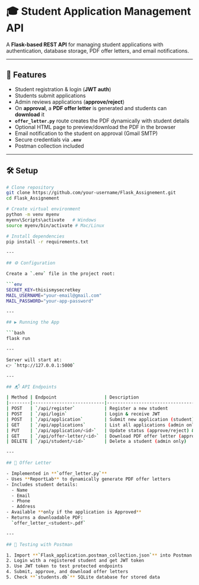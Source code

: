 # 🎓 Student Application Management API

A **Flask-based REST API** for managing student applications with authentication, database storage, PDF offer letters, and email notifications.

---

## 🚀 Features
- Student registration & login (**JWT auth**)
- Students submit applications
- Admin reviews applications (**approve/reject**)
- On **approval**, a **PDF offer letter** is generated and students can **download** it
- **`offer_letter.py`** route creates the PDF dynamically with student details
- Optional HTML page to preview/download the PDF in the browser
- Email notification to the student on approval (Gmail SMTP)
- Secure credentials via **`.env`**
- Postman collection included

---

## 🛠️ Setup

```bash
# Clone repository
git clone https://github.com/your-username/Flask_Assignement.git
cd Flask_Assignement

# Create virtual environment
python -m venv myenv
myenv\Scripts\activate   # Windows
source myenv/bin/activate # Mac/Linux

# Install dependencies
pip install -r requirements.txt

---

## ⚙️ Configuration

Create a `.env` file in the project root:

```env
SECRET_KEY=thisismysecretkey
MAIL_USERNAME="your-email@gmail.com"
MAIL_PASSWORD="your-app-password"

---

## ▶️ Running the App

```bash
flask run

---

Server will start at:  
👉 `http://127.0.0.1:5000`

---

## 📬 API Endpoints

| Method | Endpoint                  | Description                                |
|--------|---------------------------|--------------------------------------------|
| POST   | `/api/register`           | Register a new student                     |
| POST   | `/api/login`              | Login & receive JWT                        |
| POST   | `/api/application`        | Submit new application (student)           |
| GET    | `/api/applications`       | List all applications (admin only)         |
| PUT    | `/api/application/<id>`   | Update status (approve/reject) & send email|
| GET    | `/api/offer-letter/<id>`  | Download PDF offer letter (approved only)  |
| DELETE | `/api/student/<id>`       | Delete a student (admin only)              |

---

## 📄 Offer Letter

- Implemented in **`offer_letter.py`**  
- Uses **ReportLab** to dynamically generate PDF offer letters  
- Includes student details:
  - Name  
  - Email  
  - Phone  
  - Address  
- Available **only if the application is Approved**  
- Returns a downloadable PDF:  
  `offer_letter_<student>.pdf`

---

## 🧪 Testing with Postman

1. Import **`Flask_application.postman_collection.json`** into Postman  
2. Login with a registered student and get JWT token  
3. Use JWT token to test protected endpoints  
4. Submit, approve, and download offer letters  
5. Check **`students.db`** SQLite database for stored data  


